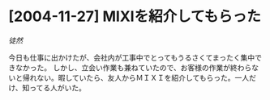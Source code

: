 # [2004-11-27] MIXIを紹介してもらった
_徒然_

今日も仕事に出かけたが、会社内が工事中でとってもうるさくてまったく集中できなかった。
しかし、立会い作業も兼ねていたので、お客様の作業が終わらないと帰れない。暇していたら、友人からＭＩＸＩを紹介してもらった。一人だけ、知ってる人がいた。

